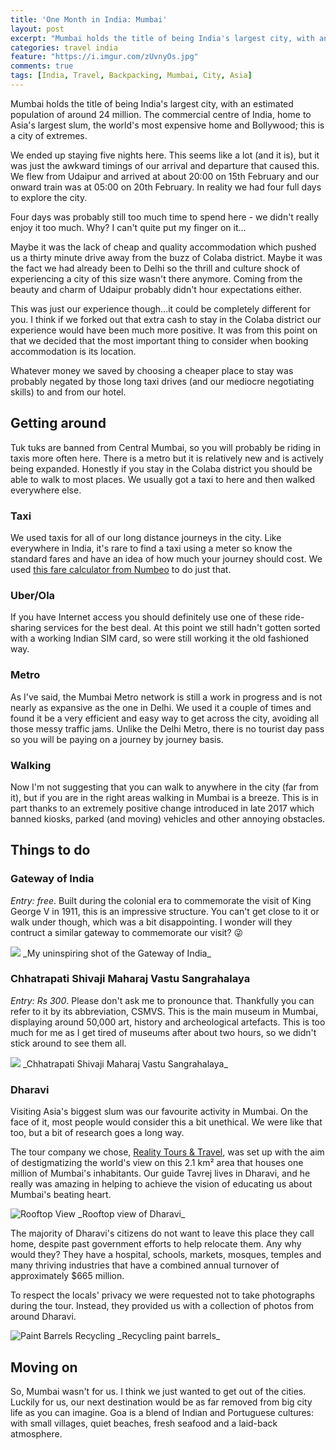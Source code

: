 ```yaml
---
title: 'One Month in India: Mumbai'
layout: post
excerpt: "Mumbai holds the title of being India's largest city, with an estimated population of around 24 million. The commercial centre of India, home to Asia's largest slum, the world's most expensive home and Bollywood; this is a city of extremes."
categories: travel india
feature: "https://i.imgur.com/zUvnyOs.jpg"
comments: true
tags: [India, Travel, Backpacking, Mumbai, City, Asia]
---
```


Mumbai holds the title of being India's largest city, with an estimated population of around 24 million. The commercial centre of India, home to Asia's largest slum, the world's most expensive home and Bollywood; this is a city of extremes.

We ended up staying five nights here. This seems like a lot (and it is), but it was just the awkward timings of our arrival and departure that caused this. We flew from Udaipur and arrived at about 20:00 on 15th February and our onward train was at 05:00 on 20th February. In reality we had four full days to explore the city.

Four days was probably still too much time to spend here - we didn't really enjoy it too much. Why? I can't quite put my finger on it...

Maybe it was the lack of cheap and quality accommodation which pushed us a thirty minute drive away from the buzz of Colaba district. Maybe it was the fact we had already been to Delhi so the thrill and culture shock of experiencing a city of this size wasn't there anymore. Coming from the beauty and charm of Udaipur probably didn't hour expectations either.

This was just our experience though...it could be completely different for you. I think if we forked out that extra cash to stay in the Colaba district our experience would have been much more positive. It was from this point on that we decided that the most important thing to consider when booking accommodation is its location.

Whatever money we saved by choosing a cheaper place to stay was probably negated by those long taxi drives (and our mediocre negotiating skills) to and from our hotel.

## Getting around

Tuk tuks are banned from Central Mumbai, so you will probably be riding in taxis more often here. There is a metro but it is relatively new and is actively being expanded. Honestly if you stay in the Colaba district you should be able to walk to most places. We usually got a taxi to here and then walked everywhere else.

### Taxi

We used taxis for all of our long distance journeys in the city. Like everywhere in India, it's rare to find a taxi using a meter so know the standard fares and have an idea of how much your journey should cost. We used [this fare calculator from Numbeo](https://www.numbeo.com/taxi-fare/in/Mumbai) to do just that.

### Uber/Ola

If you have Internet access you should definitely use one of these ride-sharing services for the best deal. At this point we still hadn't gotten sorted with a working Indian SIM card, so were still working it the old fashioned way.

### Metro

As I've said, the Mumbai Metro network is still a work in progress and is not nearly as expansive as the one in Delhi. We used it a couple of times and found it be a very efficient and easy way to get across the city, avoiding all those messy traffic jams. Unlike the Delhi Metro, there is no tourist day pass so you will be paying on a journey by journey basis.

### Walking

Now I'm not suggesting that you can walk to anywhere in the city (far from it), but if you are in the right areas walking in Mumbai is a breeze. This is in part thanks to an extremely positive change introduced in late 2017 which banned kiosks, parked (and moving) vehicles and other annoying obstacles.

## Things to do

### Gateway of India

_Entry: free_. Built during the colonial era to commemorate the visit of King George V in 1911, this is an impressive structure. You can't get close to it or walk under though, which was a bit disappointing. I wonder will they contruct a similar gateway to commemorate our visit? 😜

<img class="post-image post-image-1" src="{{site.image_cdn}}/QZg6zVg.jpg">
_My uninspiring shot of the Gateway of India_

### Chhatrapati Shivaji Maharaj Vastu Sangrahalaya

_Entry: Rs 300_. Please don't ask me to pronounce that. Thankfully you can refer to it by its abbreviation, CSMVS. This is the main museum in Mumbai, displaying around 50,000 art, history and archeological artefacts. This is too much for me as I get tired of museums after about two hours, so we didn't stick around to see them all.

<img class="post-image post-image-1" src="{{site.image_cdn}}/zUvnyOs.jpg">
_Chhatrapati Shivaji Maharaj Vastu Sangrahalaya_

### Dharavi

Visiting Asia's biggest slum was our favourite activity in Mumbai. On the face of it, most people would consider this a bit unethical. We were like that too, but a bit of research goes a long way.

The tour company we chose, [Reality Tours & Travel](http://realitytoursandtravel.com/dharavi-tour.php), was set up with the aim of destigmatizing the world's view on this 2.1 km² area that houses one million of Mumbai's inhabitants. Our guide Tavrej lives in Dharavi, and he really was amazing in helping to achieve the vision of educating us about Mumbai's beating heart.

<img class="post-image post-image-1" src="https://farm6.staticflickr.com/5564/31364575501_92e14a9580_b.jpg" alt="Rooftop View">
_Rooftop view of Dharavi_

The majority of Dharavi's citizens do not want to leave this place they call home, despite past government efforts to help relocate them. Any why would they? They have a hospital, schools, markets, mosques, temples and many thriving industries that have a combined annual turnover of approximately $665 million.

To respect the locals' privacy we were requested not to take photographs during the tour. Instead, they provided us with a collection of photos from around Dharavi.

<img class="post-image post-image-1" src="https://farm6.staticflickr.com/5573/31480292685_d1f44de6a6_b.jpg" alt="Paint Barrels Recycling">
_Recycling paint barrels_

## Moving on

So, Mumbai wasn't for us. I think we just wanted to get out of the cities. Luckily for us, our next destination would be as far removed from big city life as you can imagine. Goa is a blend of Indian and Portuguese cultures: with small villages, quiet beaches, fresh seafood and a laid-back atmosphere.
